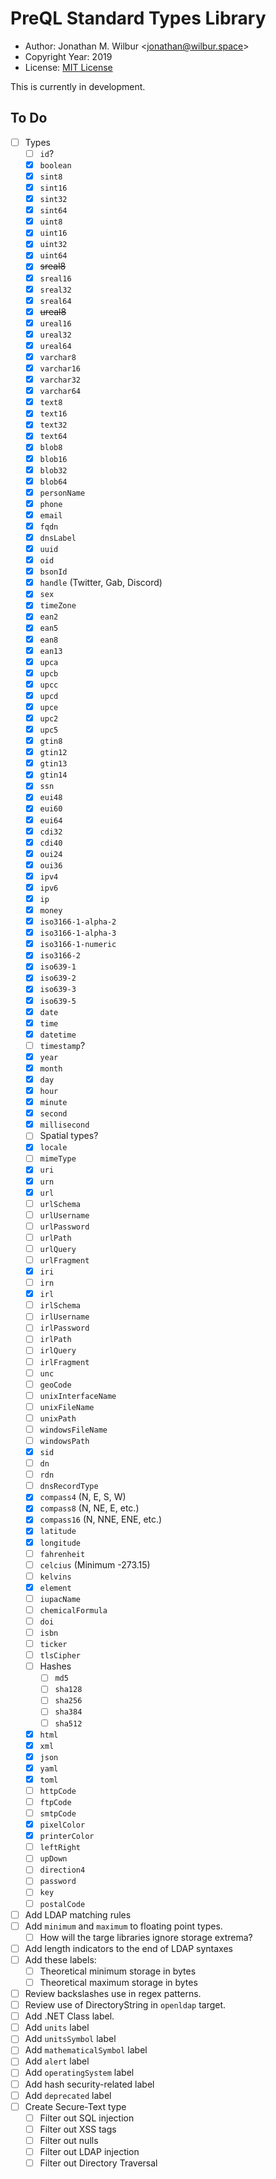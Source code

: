# PreQL Standard Types Library

* Author: Jonathan M. Wilbur <[jonathan@wilbur.space](mailto:jonathan@wilbur.space)>
* Copyright Year: 2019
* License: [MIT License](https://mit-license.org/)

This is currently in development.

## To Do

- [ ] Types
  - [ ] `id`?
  - [x] `boolean`
  - [x] `sint8`
  - [x] `sint16`
  - [x] `sint32`
  - [x] `sint64`
  - [x] `uint8`
  - [x] `uint16`
  - [x] `uint32`
  - [x] `uint64`
  - [x] ~~sreal8~~
  - [x] `sreal16`
  - [x] `sreal32`
  - [x] `sreal64`
  - [x] ~~ureal8~~
  - [x] `ureal16`
  - [x] `ureal32`
  - [x] `ureal64`
  - [x] `varchar8`
  - [x] `varchar16`
  - [x] `varchar32`
  - [x] `varchar64`
  - [x] `text8`
  - [x] `text16`
  - [x] `text32`
  - [x] `text64`
  - [x] `blob8`
  - [x] `blob16`
  - [x] `blob32`
  - [x] `blob64`
  - [x] `personName`
  - [x] `phone`
  - [x] `email`
  - [x] `fqdn`
  - [x] `dnsLabel`
  - [x] `uuid`
  - [x] `oid`
  - [x] `bsonId`
  - [x] `handle` (Twitter, Gab, Discord)
  - [x] `sex`
  - [x] `timeZone`
  - [x] `ean2`
  - [x] `ean5`
  - [x] `ean8`
  - [x] `ean13`
  - [x] `upca`
  - [x] `upcb`
  - [x] `upcc`
  - [x] `upcd`
  - [x] `upce`
  - [x] `upc2`
  - [x] `upc5`
  - [x] `gtin8`
  - [x] `gtin12`
  - [x] `gtin13`
  - [x] `gtin14`
  - [x] `ssn`
  - [x] `eui48`
  - [x] `eui60`
  - [x] `eui64`
  - [x] `cdi32`
  - [x] `cdi40`
  - [x] `oui24`
  - [x] `oui36`
  - [x] `ipv4`
  - [x] `ipv6`
  - [x] `ip`
  - [x] `money`
  - [x] `iso3166-1-alpha-2`
  - [x] `iso3166-1-alpha-3`
  - [x] `iso3166-1-numeric`
  - [x] `iso3166-2`
  - [x] `iso639-1`
  - [x] `iso639-2`
  - [x] `iso639-3`
  - [x] `iso639-5`
  - [x] `date`
  - [x] `time`
  - [x] `datetime`
  - [ ] `timestamp`?
  - [x] `year`
  - [x] `month`
  - [x] `day`
  - [x] `hour`
  - [x] `minute`
  - [x] `second`
  - [x] `millisecond`
  - [ ] Spatial types?
  - [x] `locale`
  - [ ] `mimeType`
  - [x] `uri`
  - [x] `urn`
  - [x] `url`
  - [ ] `urlSchema`
  - [ ] `urlUsername`
  - [ ] `urlPassword`
  - [ ] `urlPath`
  - [ ] `urlQuery`
  - [ ] `urlFragment`
  - [x] `iri`
  - [ ] `irn`
  - [x] `irl`
  - [ ] `irlSchema`
  - [ ] `irlUsername`
  - [ ] `irlPassword`
  - [ ] `irlPath`
  - [ ] `irlQuery`
  - [ ] `irlFragment`
  - [ ] `unc`
  - [ ] `geoCode`
  - [ ] `unixInterfaceName`
  - [ ] `unixFileName`
  - [ ] `unixPath`
  - [ ] `windowsFileName`
  - [ ] `windowsPath`
  - [x] `sid`
  - [ ] `dn`
  - [ ] `rdn`
  - [ ] `dnsRecordType`
  - [x] `compass4` (N, E, S, W)
  - [x] `compass8` (N, NE, E, etc.)
  - [x] `compass16` (N, NNE, ENE, etc.)
  - [x] `latitude`
  - [x] `longitude`
  - [ ] `fahrenheit`
  - [ ] `celcius` (Minimum -273.15)
  - [ ] `kelvins`
  - [x] `element`
  - [ ] `iupacName`
  - [ ] `chemicalFormula`
  - [ ] `doi`
  - [ ] `isbn`
  - [ ] `ticker`
  - [ ] `tlsCipher`
  - [ ] Hashes
    - [ ] `md5`
    - [ ] `sha128`
    - [ ] `sha256`
    - [ ] `sha384`
    - [ ] `sha512`
  - [x] `html`
  - [x] `xml`
  - [x] `json`
  - [x] `yaml`
  - [x] `toml`
  - [ ] `httpCode`
  - [ ] `ftpCode`
  - [ ] `smtpCode`
  - [x] `pixelColor`
  - [x] `printerColor`
  - [ ] `leftRight`
  - [ ] `upDown`
  - [ ] `direction4`
  - [ ] `password`
  - [ ] `key`
  - [ ] `postalCode`
- [ ] Add LDAP matching rules
- [ ] Add `minimum` and `maximum` to floating point types.
  - [ ] How will the targe libraries ignore storage extrema?
- [ ] Add length indicators to the end of LDAP syntaxes
- [ ] Add these labels:
  - [ ] Theoretical minimum storage in bytes
  - [ ] Theoretical maximum storage in bytes
- [ ] Review backslashes use in regex patterns.
- [ ] Review use of DirectoryString in `openldap` target.
- [ ] Add .NET Class label.
- [ ] Add `units` label
- [ ] Add `unitsSymbol` label
- [ ] Add `mathematicalSymbol` label
- [ ] Add `alert` label
- [ ] Add `operatingSystem` label
- [ ] Add hash security-related label
- [ ] Add `deprecated` label
- [ ] Create Secure-Text type
  - [ ] Filter out SQL injection
  - [ ] Filter out XSS tags
  - [ ] Filter out nulls
  - [ ] Filter out LDAP injection
  - [ ] Filter out Directory Traversal